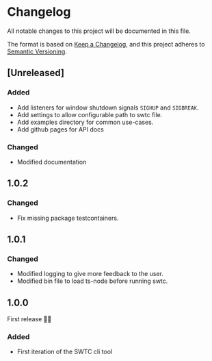 # Changelog

All notable changes to this project will be documented in this file.

The format is based on [Keep a Changelog](https://keepachangelog.com/en/1.0.0/),
and this project adheres to [Semantic Versioning](https://semver.org/spec/v2.0.0.html).

## [Unreleased]

### Added

- Add listeners for window shutdown signals `SIGHUP` and `SIGBREAK`.
- Add settings to allow configurable path to swtc file.
- Add examples directory for common use-cases.
- Add github pages for API docs

### Changed

- Modified documentation

## 1.0.2

### Changed

- Fix missing package testcontainers.

## 1.0.1

### Changed

- Modified logging to give more feedback to the user.
- Modified bin file to load ts-node before running swtc.

## 1.0.0

First release 🎉🎉

### Added

- First iteration of the SWTC cli tool
